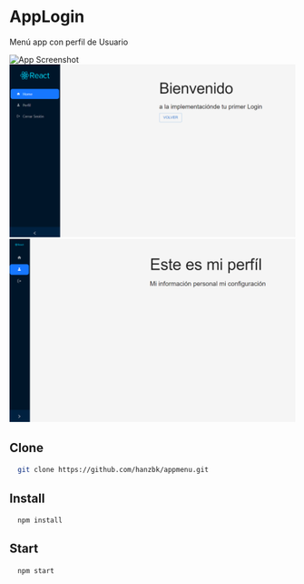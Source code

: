 
# AppLogin
Menú app con perfil de Usuario

![App Screenshot](gif.gif)
![App Screenshot](image-1.png)
![App Screenshot](image.png)
## Clone
```bash
  git clone https://github.com/hanzbk/appmenu.git
```
## Install
```bash
  npm install
```
## Start
```bash
  npm start
```
